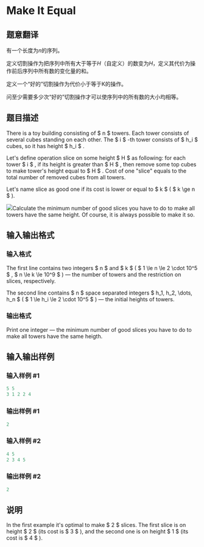 # Make It Equal

## 题意翻译

有一个长度为$n$的序列。

定义切割操作为把序列中所有大于等于$H$（自定义）的数变为$H$，定义其代价为操作前后序列中所有数的变化量的和。

定义一个“好的”切割操作为代价小于等于K的操作。

问至少需要多少次“好的”切割操作才可以使序列中的所有数的大小均相等。

## 题目描述

There is a toy building consisting of $ n $ towers. Each tower consists of several cubes standing on each other. The $ i $ -th tower consists of $ h_i $ cubes, so it has height $ h_i $ .

Let's define operation slice on some height $ H $ as following: for each tower $ i $ , if its height is greater than $ H $ , then remove some top cubes to make tower's height equal to $ H $ . Cost of one "slice" equals to the total number of removed cubes from all towers.

Let's name slice as good one if its cost is lower or equal to $ k $ ( $ k \ge n $ ).

![](https://cdn.luogu.com.cn/upload/vjudge_pic/CF1065C/658a593f32bf5073d4f1a1a7bd7987feaeb4f838.png)Calculate the minimum number of good slices you have to do to make all towers have the same height. Of course, it is always possible to make it so.

## 输入输出格式

### 输入格式

The first line contains two integers $ n $ and $ k $ ( $ 1 \le n \le 2 \cdot 10^5 $ , $ n \le k \le 10^9 $ ) — the number of towers and the restriction on slices, respectively.

The second line contains $ n $ space separated integers $ h_1, h_2, \dots, h_n $ ( $ 1 \le h_i \le 2 \cdot 10^5 $ ) — the initial heights of towers.

### 输出格式

Print one integer — the minimum number of good slices you have to do to make all towers have the same heigth.

## 输入输出样例

### 输入样例 #1

```cpp
5 5
3 1 2 2 4

```
### 输出样例 #1

```cpp
2

```
### 输入样例 #2

```cpp
4 5
2 3 4 5

```
### 输出样例 #2

```cpp
2

```
## 说明

In the first example it's optimal to make $ 2 $ slices. The first slice is on height $ 2 $ (its cost is $ 3 $ ), and the second one is on height $ 1 $ (its cost is $ 4 $ ).

